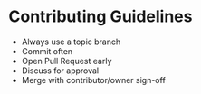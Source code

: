 # Contributing Guidelines

* Always use a topic branch
* Commit often
* Open Pull Request early
* Discuss for approval
* Merge with contributor/owner sign-off
